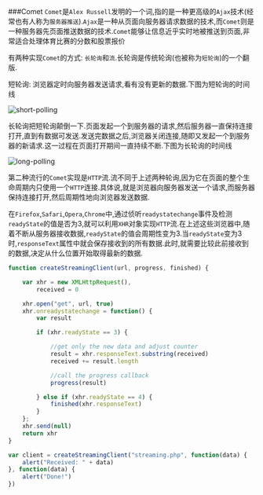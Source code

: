 ###Comet
`Comet`是`Alex Russell`发明的一个词,指的是一种更高级的`Ajax`技术(经常也有人称为`服务器推送`).`Ajax`是一种从页面向服务器请求数据的技术,而`Comet`则是一种服务器先页面推送数据的技术.`Comet`能够让信息近乎实时地被推送到页面,非常适合处理体育比赛的分数和股票报价

有两种实现`Comet`的方式: `长轮询`和`流`.长轮询是传统轮询(也被称为`短轮询`)的一个翻版.

短轮询: 浏览器定时向服务器发送请求,看有没有更新的数据.下图为短轮询的时间线

![short-polling](img/short-polling.png)

长轮询把短轮询颠倒一下.页面发起一个到服务器的请求,然后服务器一直保持连接打开,直到有数据可发送.发送完数据之后,浏览器关闭连接,随即又发起一个到服务器的新请求.这一过程在页面打开期间一直持续不断.下图为长轮询的时间线

![long-polling](img/long-polling.png)

第二种流行的`Comet`实现是`HTTP`流.流不同于上述两种轮询,因为它在页面的整个生命周期内只使用一个`HTTP`连接.具体说,就是浏览器向服务器发送一个请求,而服务器保持连接打开,然后周期性地向浏览器发送数据.

在`Firefox`,`Safari`,`Opera`,`Chrome`中,通过侦听`readystatechange`事件及检测`readyState`的值是否为3,就可以利用`XHR`对象实现`HTTP`流.在上述这些浏览器中,随着不断从服务器接收数据,`readyState`的值会周期性变为3.当`readyState`变为3时,`responseText`属性中就会保存接收到的所有数据.此时,就需要比较此前接收到的数据,决定从什么位置开始取得最新的数据.

```javascript
function createStreamingClient(url, progress, finished) {

    var xhr = new XMLHttpRequest(),
        received = 0

    xhr.open("get", url, true)
    xhr.onreadystatechange = function() {
        var result

        if (xhr.readyState == 3) {

            //get only the new data and adjust counter
            result = xhr.responseText.substring(received)
            received += result.length

            //call the progress callback
            progress(result)

        } else if (xhr.readyState == 4) {
            finished(xhr.responseText)
        }
    };
    xhr.send(null)
    return xhr
}

var client = createStreamingClient("streaming.php", function(data) {
    alert("Received: " + data)
}, function(data) {
    alert("Done!")
})
```